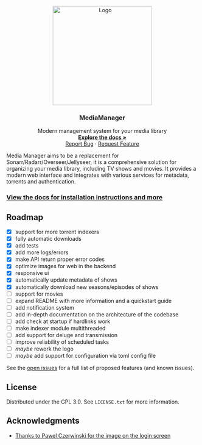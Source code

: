 <br />
<div align="center">
  <a href="https://maxdorninger.github.io/MediaManager">
    <img src="https://raw.githubusercontent.com/maxdorninger/MediaManager/refs/heads/master/Writerside/images/logo.svg" alt="Logo" width="260" height="260">
  </a>

<h3 align="center">MediaManager</h3>

  <p align="center">
    Modern management system for your media library
    <br />
    <a href="https://maxdorninger.github.io/MediaManager/introduction.html"><strong>Explore the docs »</strong></a>
    <br />
    <a href="https://maxdorninger.github.io/MediaManager/issues/new?labels=bug&template=bug-report---.md">Report Bug</a>
    &middot;
    <a href="https://maxdorninger.github.io/MediaManager/issues/new?labels=enhancement&template=feature-request---.md">Request Feature</a>
  </p>
</div>

Media Manager aims to be a replacement for Sonarr/Radarr/Overseer/Jellyseer,
it is a comprehensive solution for organizing your media library, including TV shows and movies.
It provides a modern web interface and integrates with various services for metadata,
torrents and authentication.

### [View the docs for installation instructions and more](https://maxdorninger.github.io/MediaManager/configuration-overview.html#configuration-overview)

<!-- ROADMAP -->
## Roadmap

- [x] support for more torrent indexers
- [x] fully automatic downloads
- [x] add tests
- [x] add more logs/errors
- [x] make API return proper error codes
- [x] optimize images for web in the backend
- [x] responsive ui
- [x] automatically update metadata of shows
- [x] automatically download new seasons/episodes of shows
- [ ] support for movies
- [ ] expand README with more information and a quickstart guide
- [ ] add notification system
- [ ] add in-depth documentation on the architecture of the codebase
- [ ] add check at startup if hardlinks work
- [ ] make indexer module multithreaded
- [ ] add support for deluge and transmission
- [ ] improve reliability of scheduled tasks
- [ ] _maybe_ rework the logo
- [ ] _maybe_ add support for configuration via toml config file

See the [open issues](hhttps://maxdorninger.github.io/MediaManager/issues) for a full list of proposed features (and known issues).


<!-- LICENSE -->
## License

Distributed under the GPL 3.0. See `LICENSE.txt` for more information.


<!-- ACKNOWLEDGMENTS -->
## Acknowledgments

* [Thanks to Pawel Czerwinski for the image on the login screen](https://unsplash.com/@pawel_czerwinski)

